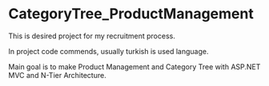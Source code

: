 # CategoryTree_ProductManagement
This is desired project for my recruitment process.

In project code commends, usually turkish is used language.


Main goal is to make Product Management and Category Tree with ASP.NET MVC and N-Tier Architecture.
